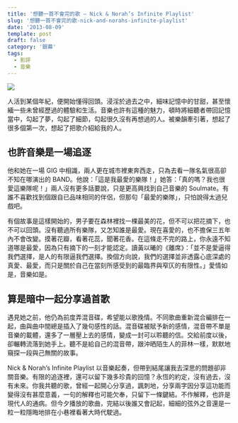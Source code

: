 ```yaml
---
title: '想聽一首不會完的歌 — Nick & Norah’s Infinite Playlist'
slug: '想聽一首不會完的歌-nick-and-norahs-infinite-playlist'
date: '2013-08-09'
template: post
draft: false
category: '銀幕'
tags:
  - 影評
  - 音樂
---
```


![](/media/nick-norah.jpg)

人活到某個年紀，便開始懂得回頭。浸淫於過去之中，細味記憶中的甘甜，甚至懷緬一些未曾經歷過的體驗和生活。音樂也許有這種的魅力，頓時將細聽者帶回記憶當中，勾起了夢，勾起了細節，勾起很久沒有再想過的人。被樂韻牽引著，想起了很多個第一次，想起了把歌介紹給我的人。

## **也許音樂是一場追逐**

他和她在一場 GIG 中相識，兩人更在城市裡東奔西走，只為去看一隊名氣很高卻不知在哪演出的 BAND。他說：「這是我最愛的樂隊！」她答：「真的嗎？我也很愛這樂隊呢！」兩人沒有更多話要說，只是更高興找到自己音樂的 Soulmate。有誰不喜歡找到個跟自已品味相同的伴侶，但那句「最愛的樂隊」，只怕說得太過兒戲吧。

有個故事是這樣開始的，男子要在森林裡找一棵最美的花，但不可以把花摘下，也不可以回頭。沒有聽過所有樂隊，又怎知誰是最愛。現在喜愛的，也不擔保三五年內不會改變。摸著花瓣，看著花蕊，聞著花香。在這條走不完的路上，你永遠不知道哪是最愛，因為只有摘下的一刻才能認定。讀黃以曦的《離席》：「並不是愛逼得我們選擇，是人的有限逼我們選擇。換個方向說，我們的選擇並非透露心底深處的真愛、最愛，而只是關於自己在當刻所感受到的最臨界與窄仄的有限性。」愛情如是，音樂如是。

## **算是暗中一起分享過首歌**

遇見她之前，他仍為前度弄混音碟，希望能以歌挽情。不同歌曲重新混合編排在一起，曲與曲中間總是插入了幾句感性的話。混音碟被賦予新的感情，混音帶不單是音樂的載體，還多了一層壓上去的感情，變成一封可以聆聽的信。交給前度以後，卻輾轉流落到她手上。聽不是給自己的混音帶，跟沖晒陌生人的菲林一樣，默默地窺探一段與己無關的故事。

Nick & Norah’s Infinite Playlist 以音樂起奏，但帶到結尾讓我去深思的問題卻非關音樂。有限的追逐裡，還可以留下幾多珍貴的回憶？永恆的約定，沒有過去，沒有未來。你我共聽的歌，曾經一起開心分享過，諷刺地，分享兩字因分享這功能而變得沒有甚麼意義，一句的解釋也可能欠奉，只留下一條鍵結。不作解釋，也許是現代人的通病。但今夕播放的歌曲，完結以後誰又會記起，細細的弦外之音還是一粒一粒隱晦地排在小巷裡看著大時代駛過。
